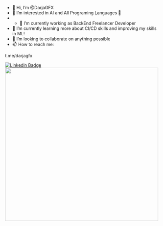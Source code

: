 - 👋 Hi, I’m @DarjaGFX
- 👀 I’m interested in AI and All Programing Languages 🦖
- - 🔭 I’m currently working as BackEnd Freelancer Developer
- 🌱 I’m currently learning more about CI/CD skills and improving my skills in ML!
- 💞️ I’m looking to collaborate on anything possible
- 📫 How to reach me:

t.me/darjagfx

[![Linkedin Badge](https://img.shields.io/badge/-LinkedIn-blue?style=for-the-badge&logo=Linkedin&&target=_blanklogoColor=white&link=https://www.linkedin.com/in/ali-jafarib/)](https://www.linkedin.com/in/ali-jafarib/)
<img src="https://github-readme-stats.vercel.app/api/top-langs/?username=darjagfx&layout=compact&theme=radical" width="500" />


<!---
DarjaGFX/DarjaGFX is a ✨ special ✨ repository because its `README.md` (this file) appears on your GitHub profile.
You can click the Preview link to take a look at your changes.
--->
